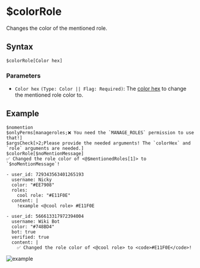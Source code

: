 # $colorRole
Changes the color of the mentioned role.

## Syntax
```
$colorRole[Color hex]
```

### Parameters
- `Color hex` `(Type: Color || Flag: Required)`: The [color hex](https://htmlcolorcodes.com/color-picker) to change the mentioned role color to.

## Example
```
$nomention
$onlyPerms[manageroles;❌ You need the `MANAGE_ROLES` permission to use that!]
$argsCheck[>2;Please provide the needed arguments! The `colorHex` and `role` arguments are needed.]
$colorRole[$noMentionMessage]
✅ Changed the role color of <@$mentionedRoles[1]> to `$noMentionMessage`!
```
``` discord yaml
- user_id: 729343563401265193
  username: Nicky
  color: "#EE7908"
  roles:
    cool role: "#E11F0E"
  content: |
    !example <@cool role> #E11F0E

- user_id: 566613317972394004
  username: Wiki Bot
  color: "#748BD4"
  bot: true
  verified: true
  content: |
    ✅ Changed the role color of <@cool role> to <code>#E11F0E</code>!
```


![example](https://user-images.githubusercontent.com/111157596/257056832-3040aa89-91ea-428e-b362-3ed075cf620e.png)
